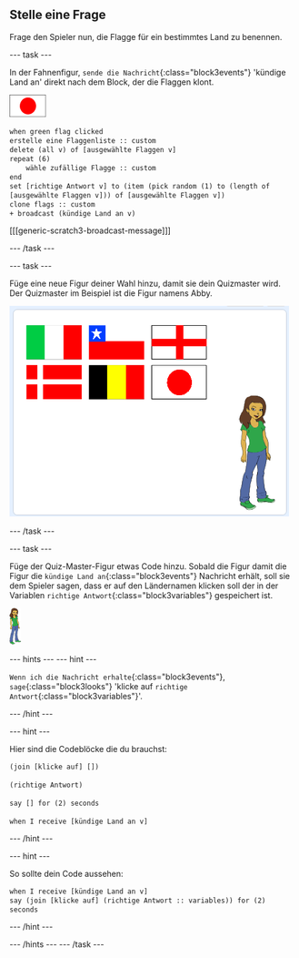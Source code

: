 ## Stelle eine Frage

Frage den Spieler nun, die Flagge für ein bestimmtes Land zu benennen.

--- task ---

In der Fahnenfigur, `sende die Nachricht`{:class="block3events"} 'kündige Land an' direkt nach dem Block, der die Flaggen klont.

![Flaggenfigur](images/flag-sprite.png)

```blocks3
when green flag clicked
erstelle eine Flaggenliste :: custom
delete (all v) of [ausgewählte Flaggen v]
repeat (6)
    wähle zufällige Flagge :: custom
end
set [richtige Antwort v] to (item (pick random (1) to (length of [ausgewählte Flaggen v])) of [ausgewählte Flaggen v])
clone flags :: custom
+ broadcast (kündige Land an v)

```

[[[generic-scratch3-broadcast-message]]]

--- /task ---

--- task ---

Füge eine neue Figur deiner Wahl hinzu, damit sie dein Quizmaster wird. Der Quizmaster im Beispiel ist die Figur namens Abby.

![Abby Figur](images/bear-sprite.png)

--- /task ---

--- task ---

Füge der Quiz-Master-Figur etwas Code hinzu. Sobald die Figur damit die Figur die `kündige Land an`{:class="block3events"} Nachricht erhält, soll sie dem Spieler sagen, dass er auf den Ländernamen klicken soll der in der Variablen `richtige Antwort`{:class="block3variables"} gespeichert ist.

![Charakter Figur](images/char-sprite.png)

--- hints ---
 --- hint ---

`Wenn ich die Nachricht erhalte`{:class="block3events"}, `sage`{:class="block3looks"} 'klicke auf `richtige Antwort`{:class="block3variables"}'.

--- /hint ---

--- hint ---

Hier sind die Codeblöcke die du brauchst:

```blocks3
(join [klicke auf] [])

(richtige Antwort)

say [] for (2) seconds

when I receive [kündige Land an v]
```

--- /hint ---

--- hint ---

So sollte dein Code aussehen:

```blocks3
when I receive [kündige Land an v]
say (join [klicke auf] (richtige Antwort :: variables)) for (2) seconds
```

--- /hint ---

--- /hints --- --- /task ---